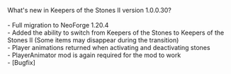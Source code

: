 What's new in Keepers of the Stones II version 1.0.0.30?<br />
<br />- Full migration to NeoForge 1.20.4
<br />- Added the ability to switch from Keepers of the Stones to Keepers of the Stones II (Some items may disappear during the transition)
<br />- Player animations returned when activating and deactivating stones
<br />- PlayerAnimator mod is again required for the mod to work
<br />- [Bugfix] 